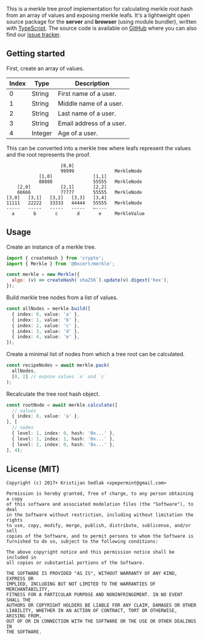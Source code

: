 

This is a merkle tree proof implementation for calculating merkle root hash from an array of values and exposing merkle leafs. It's a lightweight open source package for the **server** and **browser** (using module bundler), written with [TypeScript](https://www.typescriptlang.org). The source code is available on [GitHub](https://github.com/xpepermint/merkle-tree-proof) where you can also find our [issue tracker](https://github.com/xpepermint/merkle-tree-proof/issues).

## Getting started

First, create an array of values.

| Index | Type | Description
|-|-|-
| 0 | String | First name of a user.
| 1 | String | Middle name of a user.
| 2 | String | Last name of a user.
| 3 | String | Email address of a user.
| 4 | Integer | Age of a user.

This can be converted into a merkle tree where leafs represent the values and the root represents the proof.

```
                    [0,0]             
                    99999               MerkleNode
            [1,0]               [1,1]
            88888               55555   MerkleNode
    [2,0]           [2,1]       [2,2]
    66666           77777       55555   MerkleNode
[3,0]   [3,1]   [3,2]   [3,3]   [3,4]
11111   22222   33333   44444   55555   MerkleNode
-----   -----   -----   -----   —----
  a       b       c       d       e     MerkleValue
```

## Usage

Create an instance of a merkle tree.

```js
import { createHash } from 'crypto'; 
import { Merkle } from '@0xcert/merkle'; 

const merkle = new Merkle({
  algo: (v) => createHash(`sha256`).update(v).digest('hex'),
});
```

Build merkle tree nodes from a list of values.

```ts
const allNodes = merkle.build([
  { index: 0, value: 'a' },
  { index: 1, value: 'b' },
  { index: 2, value: 'c' },
  { index: 3, value: 'd' },
  { index: 4, value: 'e' },
]);
```

Create a minimal list of nodes from which a tree root can be calculated.

```ts
const recipeNodes = await merkle.pack(
  allNodes, 
  [0, 2] // expose values `a` and `c`
);
```

Recalculate the tree root hash object.

```ts
const rootNode = await merkle.calculate([
  // values
  { index: 0, value: 'a' },
], [
  // nodes
  { level: 1, index: 0, hash: '0x...' },
  { level: 1, index: 1, hash: '0x...' },
  { level: 2, index: 0, hash: '0x...' },
], 4);
```

## License (MIT)

```
Copyright (c) 2017+ Kristijan Sedlak <xpepermint@gmail.com>

Permission is hereby granted, free of charge, to any person obtaining a copy
of this software and associated modelation files (the "Software"), to deal
in the Software without restriction, including without limitation the rights
to use, copy, modify, merge, publish, distribute, sublicense, and/or sell
copies of the Software, and to permit persons to whom the Software is
furnished to do so, subject to the following conditions:

The above copyright notice and this permission notice shall be included in
all copies or substantial portions of the Software.

THE SOFTWARE IS PROVIDED "AS IS", WITHOUT WARRANTY OF ANY KIND, EXPRESS OR
IMPLIED, INCLUDING BUT NOT LIMITED TO THE WARRANTIES OF MERCHANTABILITY,
FITNESS FOR A PARTICULAR PURPOSE AND NONINFRINGEMENT. IN NO EVENT SHALL THE
AUTHORS OR COPYRIGHT HOLDERS BE LIABLE FOR ANY CLAIM, DAMAGES OR OTHER
LIABILITY, WHETHER IN AN ACTION OF CONTRACT, TORT OR OTHERWISE, ARISING FROM,
OUT OF OR IN CONNECTION WITH THE SOFTWARE OR THE USE OR OTHER DEALINGS IN
THE SOFTWARE.
```
